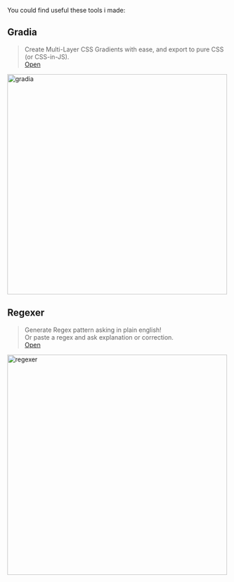 You could find useful these tools i made:

## Gradia

> Create Multi-Layer CSS Gradients with ease, and export to pure CSS (or CSS-in-JS).  
> [Open](https://gradia.app/?ref=github)

<img width="500" alt="gradia" src="https://user-images.githubusercontent.com/47954700/213765289-fdaad04a-906b-4361-8c78-1709f357a131.png">


## Regexer

> Generate Regex pattern asking in plain english!  
> Or paste a regex and ask explanation or correction.  
> [Open](https://regexer.dev/?ref=github)

<img width="500" alt="regexer" src="https://user-images.githubusercontent.com/47954700/213765361-f0c472a5-4e4b-4d7f-916c-bc97694a7b2f.png">



<!--
**tresorama/tresorama** is a ✨ _special_ ✨ repository because its `README.md` (this file) appears on your GitHub profile.

Here are some ideas to get you started:

- 🔭 I’m currently working on ...
- 🌱 I’m currently learning ...
- 👯 I’m looking to collaborate on ...
- 🤔 I’m looking for help with ...
- 💬 Ask me about ...
- 📫 How to reach me: ...
- 😄 Pronouns: ...
- ⚡ Fun fact: ...
-->
